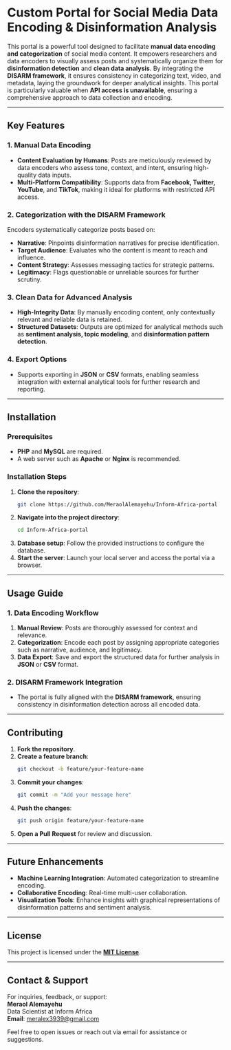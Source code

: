 # **Custom Portal for Social Media Data Encoding & Disinformation Analysis**  

This portal is a powerful tool designed to facilitate **manual data encoding and categorization** of social media content. It empowers researchers and data encoders to visually assess posts and systematically organize them for **disinformation detection** and **clean data analysis**. By integrating the **DISARM framework**, it ensures consistency in categorizing text, video, and metadata, laying the groundwork for deeper analytical insights. This portal is particularly valuable when **API access is unavailable**, ensuring a comprehensive approach to data collection and encoding.

---

## **Key Features**  

### **1. Manual Data Encoding**  
- **Content Evaluation by Humans**: Posts are meticulously reviewed by data encoders who assess tone, context, and intent, ensuring high-quality data inputs.  
- **Multi-Platform Compatibility**: Supports data from **Facebook, Twitter, YouTube**, and **TikTok**, making it ideal for platforms with restricted API access.  

### **2. Categorization with the DISARM Framework**  
Encoders systematically categorize posts based on:  
- **Narrative**: Pinpoints disinformation narratives for precise identification.  
- **Target Audience**: Evaluates who the content is meant to reach and influence.  
- **Content Strategy**: Assesses messaging tactics for strategic patterns.  
- **Legitimacy**: Flags questionable or unreliable sources for further scrutiny.  

### **3. Clean Data for Advanced Analysis**  
- **High-Integrity Data**: By manually encoding content, only contextually relevant and reliable data is retained.  
- **Structured Datasets**: Outputs are optimized for analytical methods such as **sentiment analysis, topic modeling**, and **disinformation pattern detection**.  

### **4. Export Options**  
- Supports exporting in **JSON** or **CSV** formats, enabling seamless integration with external analytical tools for further research and reporting.  

---

## **Installation**  

### **Prerequisites**  
- **PHP** and **MySQL** are required.  
- A web server such as **Apache** or **Nginx** is recommended.  

### **Installation Steps**  
1. **Clone the repository**:  
   ```bash  
   git clone https://github.com/MeraolAlemayehu/Inform-Africa-portal  
   ```  
2. **Navigate into the project directory**:  
   ```bash  
   cd Inform-Africa-portal  
   ```  
3. **Database setup**: Follow the provided instructions to configure the database.  
4. **Start the server**: Launch your local server and access the portal via a browser.  

---

## **Usage Guide**  

### **1. Data Encoding Workflow**  
1. **Manual Review**: Posts are thoroughly assessed for context and relevance.  
2. **Categorization**: Encode each post by assigning appropriate categories such as narrative, audience, and legitimacy.  
3. **Data Export**: Save and export the structured data for further analysis in **JSON** or **CSV** format.  

### **2. DISARM Framework Integration**  
- The portal is fully aligned with the **DISARM framework**, ensuring consistency in disinformation detection across all encoded data.  

---

## **Contributing**  

1. **Fork the repository**.  
2. **Create a feature branch**:  
   ```bash  
   git checkout -b feature/your-feature-name  
   ```  
3. **Commit your changes**:  
   ```bash  
   git commit -m "Add your message here"  
   ```  
4. **Push the changes**:  
   ```bash  
   git push origin feature/your-feature-name  
   ```  
5. **Open a Pull Request** for review and discussion.  

---

## **Future Enhancements**  
- **Machine Learning Integration**: Automated categorization to streamline encoding.  
- **Collaborative Encoding**: Real-time multi-user collaboration.  
- **Visualization Tools**: Enhance insights with graphical representations of disinformation patterns and sentiment analysis.  

---

## **License**  
This project is licensed under the **[MIT License](LICENSE)**.  

---

## **Contact & Support**  
For inquiries, feedback, or support:  
**Meraol Alemayehu**  
Data Scientist at Inform Africa  
**Email**: meralex3939@gmail.com  

Feel free to open issues or reach out via email for assistance or suggestions.  
